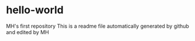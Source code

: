 # hello-world
MH's first repository
This is a readme file automatically generated by github and edited by MH

